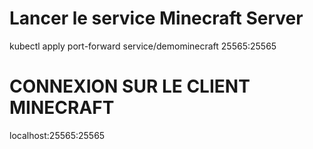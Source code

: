 # Lancer le service Minecraft Server

kubectl apply port-forward service/demominecraft 25565:25565

# CONNEXION SUR LE CLIENT MINECRAFT

localhost:25565:25565
